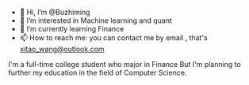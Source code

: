 - 👋 Hi, I’m @Buzhiming
- 👀 I’m interested in Machine learning and quant
- 🌱 I’m currently learning Finance
- 📫 How to reach me: you can contact me by email , that's xitao_wang@outlook.com 

I'm a full-time college student who  major in Finance
But I'm planning to further my education in the field of Computer Science. 

<!---
Buzhiming-w/Buzhiming-w is a ✨ special ✨ repository because its `README.md` (this file) appears on your GitHub profile.
You can click the Preview link to take a look at your changes.
--->
